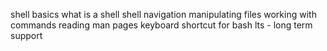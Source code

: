 shell basics
what is a shell
shell navigation
manipulating files
working with commands
reading man pages
keyboard shortcut for bash
lts - long term support